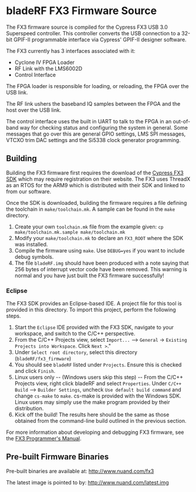 # bladeRF FX3 Firmware Source #
The FX3 firmware source is compiled for the Cypress FX3 USB 3.0 Superspeed controller.  This controller converts the USB connection to a 32-bit GPIF-II programmable interface via Cypress' GPIF-II designer software.

The FX3 currently has 3 interfaces associated with it:

  - Cyclone IV FPGA Loader
  - RF Link with the LMS6002D
  - Control Interface

The FPGA loader is responsible for loading, or reloading, the FPGA over the USB link.

The RF link ushers the baseband IQ samples between the FPGA and the host over the USB link.

The control interface uses the built in UART to talk to the FPGA in an out-of-band way for checking status and configuring the system in general.  Some messages that go over this are general GPIO settings, LMS SPI messages, VTCXO trim DAC settings and the Si5338 clock generator programming.

## Building ##
Building the FX3 firmware first requires the download of the [Cypress FX3 SDK][cypress_sdk] which may require registration on their website.  The FX3 uses ThreadX as an RTOS for the ARM9 which is distributed with their SDK and linked to from our software.

[cypress_sdk]: http://www.cypress.com/?rID=57990 (Cypress FX3 SDK)

Once the SDK is downloaded, building the firmware requires a file defining the toolchain in `make/toolchain.mk`.  A sample can be found in the `make` directory.

1. Create your own `toolchain.mk` file from the example given: `cp make/toolchain.mk.sample make/toolchain.mk`
2. Modify your `make/toolchain.mk` to declare an `FX3_ROOT` where the SDK was installed.
3. Compile the firmware using `make`.  Use `DEBUG=yes` if you want to include debug symbols.
4. The file `bladeRF.img` should have been produced with a note saying that 256 bytes of interrupt vector code have been removed.  This warning is normal and you have just built the FX3 firmware successfully!

### Eclipse ###
The FX3 SDK provides an Eclipse-based IDE. A project file for this tool is provided in this directory. To import this project, perform the following steps.

1. Start the `Eclipse` IDE provided with the FX3 SDK, navigate to your workspace, and switch to the C/C++ perspective.
2. From the C/C++ Projects view, select `Import...` --> `General` -> `Existing Projects into Workspace`. Click `Next >`."
3. Under `Select root directory`, select this directory (`bladeRF/fx3_firmware`)
4. You should see `bladeRF` listed under `Projects`. Ensure this is checked and click `Finish`.
5. Linux users only -- (Windows users skip this step) -- From the C/C++ Projects view, right click bladeRF and select `Properties`. Under `C/C++ Build` --> `Builder Settings`, uncheck `Use default build command` and change `cs-make` to `make`. cs-make is provided with the Windows SDK. Linux users may simply use the make program provided by their distribution.
6. Kick off the build! The results here should be the same as those obtained from the command-line build outlined in the previous section.

For more information about developing and debugging FX3 firmware, see the [FX3 Programmer's Manual][fx3_prog_manual].

[fx3_prog_manual]: http://www.cypress.com/?rID=52250  (FX3 Programmer's Manual)

## Pre-built Firmware Binaries ##
Pre-built binaries are available at: http://www.nuand.com/fx3

The latest image is pointed to by: http://www.nuand.com/latest.img
